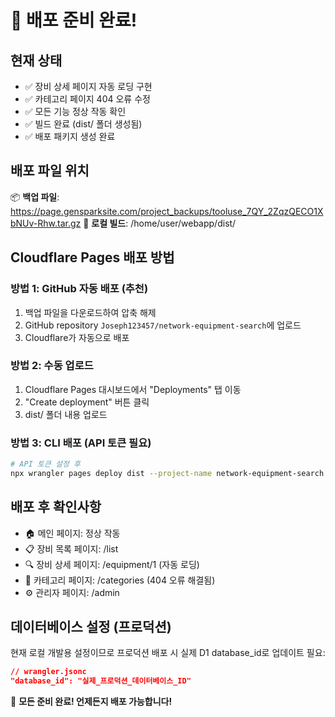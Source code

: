 # 🚀 배포 준비 완료!

## 현재 상태
- ✅ 장비 상세 페이지 자동 로딩 구현
- ✅ 카테고리 페이지 404 오류 수정  
- ✅ 모든 기능 정상 작동 확인
- ✅ 빌드 완료 (dist/ 폴더 생성됨)
- ✅ 배포 패키지 생성 완료

## 배포 파일 위치
📦 **백업 파일**: https://page.gensparksite.com/project_backups/tooluse_7QY_2ZqzQECO1XbNUv-Rhw.tar.gz
📁 **로컬 빌드**: /home/user/webapp/dist/

## Cloudflare Pages 배포 방법

### 방법 1: GitHub 자동 배포 (추천)
1. 백업 파일을 다운로드하여 압축 해제
2. GitHub repository `Joseph123457/network-equipment-search`에 업로드
3. Cloudflare가 자동으로 배포

### 방법 2: 수동 업로드
1. Cloudflare Pages 대시보드에서 "Deployments" 탭 이동
2. "Create deployment" 버튼 클릭
3. dist/ 폴더 내용 업로드

### 방법 3: CLI 배포 (API 토큰 필요)
```bash
# API 토큰 설정 후
npx wrangler pages deploy dist --project-name network-equipment-search
```

## 배포 후 확인사항
- 🏠 메인 페이지: 정상 작동
- 📋 장비 목록 페이지: /list
- 🔍 장비 상세 페이지: /equipment/1 (자동 로딩)
- 📂 카테고리 페이지: /categories (404 오류 해결됨)
- ⚙️ 관리자 페이지: /admin

## 데이터베이스 설정 (프로덕션)
현재 로컬 개발용 설정이므로 프로덕션 배포 시 실제 D1 database_id로 업데이트 필요:
```json
// wrangler.jsonc
"database_id": "실제_프로덕션_데이터베이스_ID"
```

🎉 **모든 준비 완료! 언제든지 배포 가능합니다!**